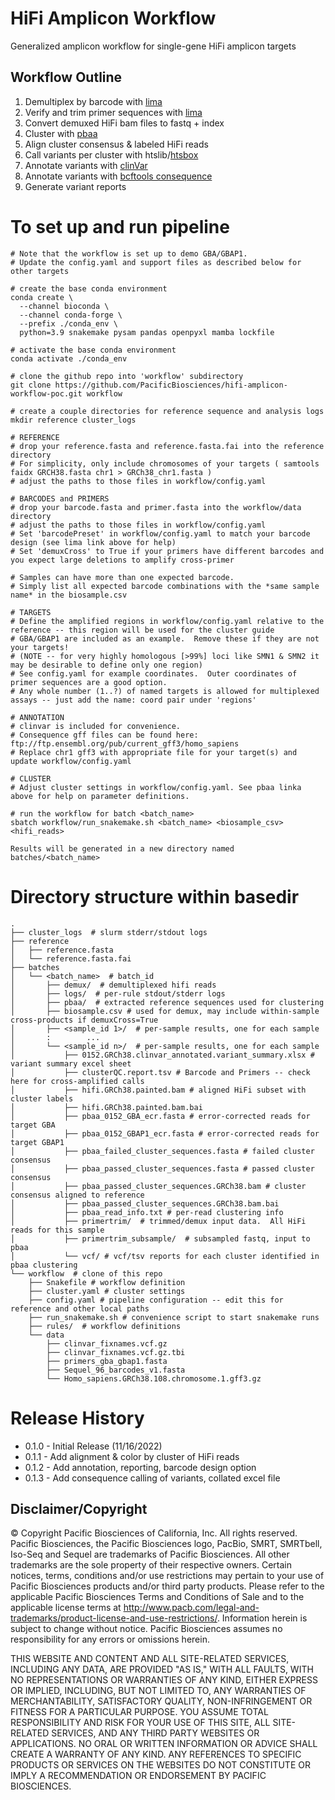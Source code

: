 # HiFi Amplicon Workflow
Generalized amplicon workflow for single-gene HiFi amplicon targets

## Workflow Outline
  1. Demultiplex by barcode with [lima](https://lima.how/)
  2. Verify and trim primer sequences with [lima](https://lima.how/)
  3. Convert demuxed HiFi bam files to fastq + index
  4. Cluster with [pbaa](https://github.com/PacificBiosciences/pbAA)
  5. Align cluster consensus & labeled HiFi reads
  6. Call variants per cluster with htslib/[htsbox](https://github.com/lh3/htsbox)
  7. Annotate variants with [clinVar](https://www.ncbi.nlm.nih.gov/clinvar/) 
  8. Annotate variants with [bcftools consequence](https://academic.oup.com/bioinformatics/article/33/13/2037/3000373)
  9. Generate variant reports 

# To set up and run pipeline
```
# Note that the workflow is set up to demo GBA/GBAP1.  
# Update the config.yaml and support files as described below for other targets

# create the base conda environment
conda create \
  --channel bioconda \
  --channel conda-forge \
  --prefix ./conda_env \
  python=3.9 snakemake pysam pandas openpyxl mamba lockfile

# activate the base conda environment
conda activate ./conda_env

# clone the github repo into 'workflow' subdirectory
git clone https://github.com/PacificBiosciences/hifi-amplicon-workflow-poc.git workflow

# create a couple directories for reference sequence and analysis logs
mkdir reference cluster_logs

# REFERENCE
# drop your reference.fasta and reference.fasta.fai into the reference directory
# For simplicity, only include chromosomes of your targets ( samtools faidx GRCH38.fasta chr1 > GRCh38_chr1.fasta )
# adjust the paths to those files in workflow/config.yaml

# BARCODES and PRIMERS
# drop your barcode.fasta and primer.fasta into the workflow/data directory
# adjust the paths to those files in workflow/config.yaml
# Set 'barcodePreset' in workflow/config.yaml to match your barcode design (see lima link above for help)
# Set 'demuxCross' to True if your primers have different barcodes and you expect large deletions to amplify cross-primer

# Samples can have more than one expected barcode.  
# Simply list all expected barcode combinations with the *same sample name* in the biosample.csv

# TARGETS
# Define the amplified regions in workflow/config.yaml relative to the reference -- this region will be used for the cluster guide
# GBA/GBAP1 are included as an example.  Remove these if they are not your targets!
# (NOTE -- for very highly homologous [>99%] loci like SMN1 & SMN2 it may be desirable to define only one region)
# See config.yaml for example coordinates.  Outer coordinates of primer sequences are a good option.
# Any whole number (1..?) of named targets is allowed for multiplexed assays -- just add the name: coord pair under 'regions'

# ANNOTATION
# clinvar is included for convenience.
# Consequence gff files can be found here: ftp://ftp.ensembl.org/pub/current_gff3/homo_sapiens
# Replace chr1 gff3 with appropriate file for your target(s) and update workflow/config.yaml

# CLUSTER
# Adjust cluster settings in workflow/config.yaml. See pbaa linka above for help on parameter definitions.

# run the workflow for batch <batch_name>
sbatch workflow/run_snakemake.sh <batch_name> <biosample_csv> <hifi_reads>
 
Results will be generated in a new directory named batches/<batch_name>
```

# Directory structure within basedir

```text
.
├── cluster_logs  # slurm stderr/stdout logs
├── reference
│   ├── reference.fasta
│   └── reference.fasta.fai
├── batches
│   └── <batch_name>  # batch_id
│       ├── demux/  # demultiplexed hifi reads
│       ├── logs/  # per-rule stdout/stderr logs
│       ├── pbaa/  # extracted reference sequences used for clustering
│       ├── biosample.csv # used for demux, may include within-sample cross-products if demuxCross=True
│       ├── <sample_id 1>/  # per-sample results, one for each sample
│       :        ...
│       └── <sample_id n>/  # per-sample results, one for each sample
│           ├── 0152.GRCh38.clinvar_annotated.variant_summary.xlsx # variant summary excel sheet
│           ├── clusterQC.report.tsv # Barcode and Primers -- check here for cross-amplified calls
│           ├── hifi.GRCh38.painted.bam # aligned HiFi subset with cluster labels
│           ├── hifi.GRCh38.painted.bam.bai
│           ├── pbaa_0152_GBA_ecr.fasta # error-corrected reads for target GBA
│           ├── pbaa_0152_GBAP1_ecr.fasta # error-corrected reads for target GBAP1
│           ├── pbaa_failed_cluster_sequences.fasta # failed cluster consensus
│           ├── pbaa_passed_cluster_sequences.fasta # passed cluster consensus
│           ├── pbaa_passed_cluster_sequences.GRCh38.bam # cluster consensus aligned to reference
│           ├── pbaa_passed_cluster_sequences.GRCh38.bam.bai
│           ├── pbaa_read_info.txt # per-read clustering info
│           ├── primertrim/  # trimmed/demux input data.  All HiFi reads for this sample
│           ├── primertrim_subsample/  # subsampled fastq, input to pbaa
│           └── vcf/ # vcf/tsv reports for each cluster identified in pbaa clustering
└── workflow  # clone of this repo
    ├── Snakefile # workflow definition
    ├── cluster.yaml # cluster settings
    ├── config.yaml # pipeline configuration -- edit this for reference and other local paths
    ├── run_snakemake.sh # convenience script to start snakemake runs
    ├── rules/  # workflow definitions
    └── data
        ├── clinvar_fixnames.vcf.gz
        ├── clinvar_fixnames.vcf.gz.tbi
        ├── primers_gba_gbap1.fasta
        ├── Sequel_96_barcodes_v1.fasta
        └── Homo_sapiens.GRCh38.108.chromosome.1.gff3.gz

```

# Release History
* 0.1.0 - Initial Release (11/16/2022)
* 0.1.1 - Add alignment & color by cluster of HiFi reads
* 0.1.2 - Add annotation, reporting, barcode design option
* 0.1.3 - Add consequence calling of variants, collated excel file

## Disclaimer/Copyright
© Copyright Pacific Biosciences of California, Inc. All rights reserved. Pacific Biosciences, the Pacific Biosciences logo, PacBio, SMRT, SMRTbell, Iso-Seq and Sequel are trademarks of Pacific Biosciences. All other trademarks are the sole property of their respective owners. Certain notices, terms, conditions and/or use restrictions may pertain to your use of Pacific Biosciences products and/or third party products. Please refer to the applicable Pacific Biosciences Terms and Conditions of Sale and to the applicable license terms at http://www.pacb.com/legal-and-trademarks/product-license-and-use-restrictions/. Information herein is subject to change without notice. Pacific Biosciences assumes no responsibility for any errors or omissions herein.

THIS WEBSITE AND CONTENT AND ALL SITE-RELATED SERVICES, INCLUDING ANY DATA, ARE PROVIDED "AS IS," WITH ALL FAULTS, WITH NO REPRESENTATIONS OR WARRANTIES OF ANY KIND, EITHER EXPRESS OR IMPLIED, INCLUDING, BUT NOT LIMITED TO, ANY WARRANTIES OF MERCHANTABILITY, SATISFACTORY QUALITY, NON-INFRINGEMENT OR FITNESS FOR A PARTICULAR PURPOSE. YOU ASSUME TOTAL RESPONSIBILITY AND RISK FOR YOUR USE OF THIS SITE, ALL SITE-RELATED SERVICES, AND ANY THIRD PARTY WEBSITES OR APPLICATIONS. NO ORAL OR WRITTEN INFORMATION OR ADVICE SHALL CREATE A WARRANTY OF ANY KIND. ANY REFERENCES TO SPECIFIC PRODUCTS OR SERVICES ON THE WEBSITES DO NOT CONSTITUTE OR IMPLY A RECOMMENDATION OR ENDORSEMENT BY PACIFIC BIOSCIENCES.
